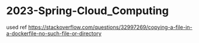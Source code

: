 # 2023-Spring-Cloud_Computing

used ref
https://stackoverflow.com/questions/32997269/copying-a-file-in-a-dockerfile-no-such-file-or-directory